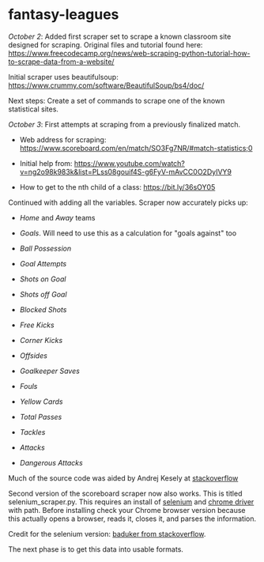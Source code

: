 # fantasy-leagues

*October 2*: Added first scraper set to scrape a known classroom site designed for scraping. Original files and tutorial
found here: <https://www.freecodecamp.org/news/web-scraping-python-tutorial-how-to-scrape-data-from-a-website/>

Initial scraper uses beautifulsoup: <https://www.crummy.com/software/BeautifulSoup/bs4/doc/>

Next steps: Create a set of commands to scrape one of the known statistical sites.

*October 3*: First attempts at scraping from a previously finalized match.

- Web address for scraping: <https://www.scoreboard.com/en/match/SO3Fg7NR/#match-statistics;0>

- Initial help from: <https://www.youtube.com/watch?v=ng2o98k983k&list=PLss08gouif4S-g6FyV-mAvCC0O2DyIVY9>

- How to get to the nth child of a class: <https://bit.ly/36sOY05>

Continued with adding all the variables. Scraper now accurately picks up:

- *Home* and *Away* teams

- *Goals*. Will need to use this as a calculation for "goals against" too

- *Ball Possession*

- *Goal Attempts*

- *Shots on Goal*

- *Shots off Goal*

- *Blocked Shots*

- *Free Kicks*

- *Corner Kicks*

- *Offsides*

- *Goalkeeper Saves*

- *Fouls*

- *Yellow Cards*

- *Total Passes*

- *Tackles*

- *Attacks*

- *Dangerous Attacks*

Much of the source code was aided by Andrej Kesely at [stackoverflow](https://bit.ly/3lgGmhr)

Second version of the scoreboard scraper now also works. This is titled selenium_scraper.py. This requires an install of [selenium](https://pypi.org/project/selenium/) and [chrome driver](https://chromedriver.chromium.org/downloads) with path. Before installing check your Chrome browser version because this actually opens a browser, reads it, closes it, and parses the information.

Credit for the selenium version: [baduker from stackoverflow](https://bit.ly/3lgGmhr).

The next phase is to get this data into usable formats.
